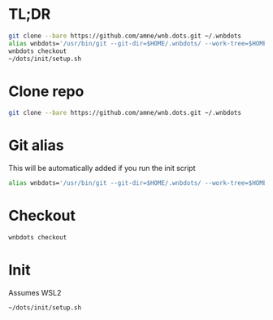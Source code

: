 # TL;DR

```bash
git clone --bare https://github.com/amne/wnb.dots.git ~/.wnbdots
alias wnbdots='/usr/bin/git --git-dir=$HOME/.wnbdots/ --work-tree=$HOME'
wnbdots checkout
~/dots/init/setup.sh
```

# Clone repo

```bash
git clone --bare https://github.com/amne/wnb.dots.git ~/.wnbdots
```

# Git alias

This will be automatically added if you run the init script
```bash
alias wnbdots='/usr/bin/git --git-dir=$HOME/.wnbdots/ --work-tree=$HOME'
```

# Checkout

```bash
wnbdots checkout
```

# Init

Assumes WSL2

```bash
~/dots/init/setup.sh
```

